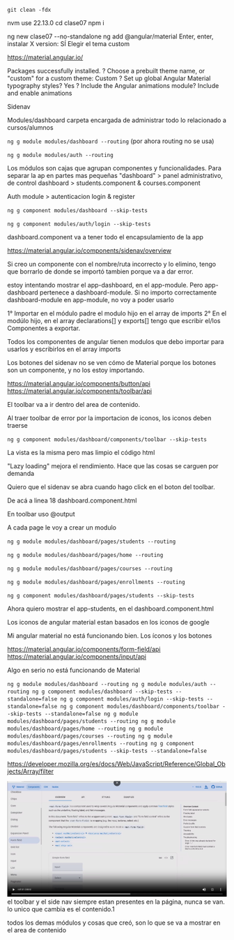 `git clean -fdx`

nvm use 22.13.0
cd clase07
npm i

ng new clase07 --no-standalone
ng add @angular/material
Enter, enter,
instalar X version: SÍ
Elegir el tema custom

https://material.angular.io/

Packages successfully installed.
? Choose a prebuilt theme name, or "custom" for a custom theme: Custom
? Set up global Angular Material typography styles? Yes
? Include the Angular animations module? Include and enable animations

Sidenav

Modules/dashboard carpeta encargada de administrar todo lo relacionado a cursos/alumnos

`ng g module modules/dashboard --routing`
(por ahora routing no se usa)

`ng g module modules/auth --routing`

Los módulos son cajas que agrupan componentes y funcionalidades. Para separar la ap en partes mas pequeñas
"dashboard" > panel administrativo, de control
dashboard > students.component & courses.component

Auth module > autenticacion
login & register

`ng g component modules/dashboard --skip-tests`

`ng g component modules/auth/login --skip-tests`

dashboard.component va a tener todo el encapsulamiento de la app

https://material.angular.io/components/sidenav/overview

Si creo un componente con el nombre/ruta incorrecto y lo elimino, tengo que borrarlo de donde se importó tambien porque va a dar error.

estoy intentando mostrar el app-dashboard, en el app-module. Pero app-dashboard pertenece a dashboard-module. Si no importo correctamente dashboard-module en app-module, no voy a poder usarlo

1° Importar en el módulo padre el modulo hijo en el array de imports
2° En el modúlo hijo, en el array declarations[] y exports[] tengo que escribir el/los Componentes a exportar.

Todos los componentes de angular tienen modulos que debo importar para usarlos
y escribirlos en el array imports

Los botones del sidenav no se ven cómo de Material porque los botones son un componente, y no los estoy importando.

https://material.angular.io/components/button/api
https://material.angular.io/components/toolbar/api

El toolbar va a ir dentro del area de contenido.

Al traer toolbar de error por la importacion de iconos, los iconos deben traerse

`ng g component modules/dashboard/components/toolbar --skip-tests`

La vista es la misma pero mas limpio el código html

"Lazy loading" mejora el rendimiento. Hace que las cosas se carguen por demanda

Quiero que el sidenav se abra cuando hago click en el boton del toolbar.

De acá a linea 18 dashboard.component.html

En toolbar uso @output

A cada page le voy a crear un modulo

`ng g module modules/dashboard/pages/students --routing`

`ng g module modules/dashboard/pages/home --routing`

`ng g module modules/dashboard/pages/courses --routing`

`ng g module modules/dashboard/pages/enrollments --routing`

`ng g component modules/dashboard/pages/students --skip-tests`

Ahora quiero mostrar el app-students, en el dashboard.component.html

Los iconos de angular material estan basados en los iconos de google

Mi angular material no está funcionando bien. Los íconos y los botones

https://material.angular.io/components/form-field/api
https://material.angular.io/components/input/api

Algo en serio no está funcionando de Material

`ng g module modules/dashboard --routing
ng g module modules/auth --routing
ng g component modules/dashboard --skip-tests --standalone=false
ng g component modules/auth/login --skip-tests --standalone=false
ng g component modules/dashboard/components/toolbar --skip-tests --standalone=false
ng g module modules/dashboard/pages/students --routing
ng g module modules/dashboard/pages/home --routing
ng g module modules/dashboard/pages/courses --routing
ng g module modules/dashboard/pages/enrollments --routing
ng g component modules/dashboard/pages/students --skip-tests --standalone=false
`

https://developer.mozilla.org/es/docs/Web/JavaScript/Reference/Global_Objects/Array/filter

![alt text](./clase07/src/app/assets/image.png)
el toolbar y el side nav siempre estan presentes en la página, nunca se van. lo unico que cambia es el contenido.1

todos los demas módulos y cosas que creó, son lo que se va a mostrar en el area de contenido
